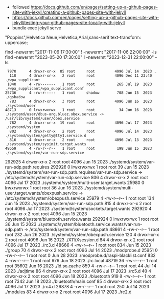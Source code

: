 * followed https://docs.github.com/en/pages/setting-up-a-github-pages-site-with-jekyll/creating-a-github-pages-site-with-jekyll
* https://docs.github.com/en/pages/setting-up-a-github-pages-site-with-jekyll/testing-your-github-pages-site-locally-with-jekyll
* bundle exec jekyll serve






"Poppins",Helvetica Neue,Helvetica,Arial,sans-serif
text-transform: uppercase;



find -newermt "2017-11-06 17:30:00" ! -newermt "2017-11-06 22:00:00" -ls
find -newermt "2023-05-20 17:30:00" ! -newermt "2023-12-31 22:00:00" -ls



     7970      4 drwxr-xr-x  85 root     root         4096 Jul 14  2023 .
      110      4 drwxr-xr-x   2 root     root         4096 Dec 11 23:40 ./wpa_supplicant
     1040      4 -rw-------   1 root     root          265 Jul 19  2023 ./wpa_supplicant/wpa_supplicant.conf
    25736      4 -rw-r-----   1 root     shadow        708 Jun 15  2023 ./gshadow
      783      4 drwxr-xr-x   3 root     root         4096 Jun 16  2023 ./systemd/user
    48713      0 lrwxrwxrwx   1 root     root           34 Jun 16  2023 ./systemd/user/dbus-org.bluez.obex.service -> /usr/lib/systemd/user/obex.service
      782      4 drwxr-xr-x  19 root     root         4096 Jul 17  2023 ./systemd/system
      802      4 drwxr-xr-x   2 root     root         4096 Jul 14  2023 ./systemd/system/getty@tty1.service.d
      816      4 drwxr-xr-x   2 root     root         4096 Jul 13  2023 ./systemd/system/sysinit.target.wants
    48659      4 -rw-r--r--   1 root     root          198 Jun 15  2023 ./systemd/system/var-run-sdp.service
   292925      4 drwxr-xr-x   2 root     root         4096 Jun 15  2023 ./systemd/system/var-run-sdp.path.requires
   292926      0 lrwxrwxrwx   1 root     root           39 Jun 15  2023 ./systemd/system/var-run-sdp.path.requires/var-run-sdp.service -> /etc/systemd/system/var-run-sdp.service
      806      4 drwxr-xr-x   2 root     root         4096 Jul 17  2023 ./systemd/system/multi-user.target.wants
    25980      0 lrwxrwxrwx   1 root     root           36 Jun 16  2023 ./systemd/system/multi-user.target.wants/obexpush.service -> /etc/systemd/system/obexpush.service
    25979      4 -rw-r--r--   1 root     root          134 Jun 15  2023 ./systemd/system/var-run-sdp.path
      815      4 drwxr-xr-x   2 root     root         4096 Jul 17  2023 ./systemd/system/sockets.target.wants
   292920      4 drwxr-xr-x   2 root     root         4096 Jun 15  2023 ./systemd/system/bluetooth.service.wants
   292924      0 lrwxrwxrwx   1 root     root           36 Jun 15  2023 ./systemd/system/bluetooth.service.wants/var-run-sdp.path -> /etc/systemd/system/var-run-sdp.path
    48661      4 -rw-r--r--   1 root     root          232 Jun 26  2023 ./systemd/system/obexpush.service
      120      4 drwxr-xr-x   2 root     root         4096 Jun 16  2023 ./X11/Xsession.d
       84      4 drwxr-xr-x   2 root     root         4096 Jul 17  2023 ./rc3.d
    48666      4 -rw-r--r--   1 root     root          834 Jun 15  2023 ./group
       70      4 drwxr-xr-x   2 root     root         4096 Jul 14  2023 ./modprobe.d
    25951      0 -rw-r--r--   1 root     root            0 Jun 28  2023 ./modprobe.d/raspi-blacklist.conf
      832      4 -rw-r--r--   1 root     root          676 Jun 18  2023 ./rc.local
    48719     36 -rw-r--r--   1 root     root        35602 Jun 16  2023 ./ld.so.cache
      859      4 -rw-r--r--   1 root     root           44 Jul 14  2023 ./adjtime
       86      4 drwxr-xr-x   2 root     root         4096 Jul 17  2023 ./rc5.d
       40      4 drwxr-xr-x   2 root     root         4096 Jun 18  2023 ./bluetooth
      919      8 -rw-r--r--   1 root     root         7342 Jun 18  2023 ./bluetooth/main.conf
       85      4 drwxr-xr-x   2 root     root         4096 Jul 17  2023 ./rc4.d
    26878      4 -rw-r--r--   1 root     root          250 Jul 14  2023 ./modules
       83      4 drwxr-xr-x   2 root     root         4096 Jul 17  2023 ./rc2.d